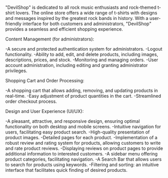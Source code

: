 
"DevilShop" is dedicated to all rock music enthusiasts and rock-themed t-shirt lovers. The online store offers a wide range of t-shirts with designs and messages inspired by the greatest rock bands in history. With a user-friendly interface for both customers and administrators, "DevilShop" provides a seamless and efficient shopping experience.

Content Management (for administrators):

  -A secure and protected authentication system for administrators.
  -Logout functionality.
  -Ability to add, edit, and delete products, including images, descriptions, prices, and stock.
  -Monitoring and managing orders.
  -User account administration, including editing and granting administrator privileges.

Shopping Cart and Order Processing:

  -A shopping cart that allows adding, removing, and updating products in real-time.
  -Easy adjustment of product quantities in the cart.
  -Streamlined order checkout process.

Design and User Experience (UI/UX):

  -A pleasant, attractive, and responsive design, ensuring optimal functionality on both desktop and mobile screens.
  -Intuitive navigation for users, facilitating easy product search.
  -High-quality presentation of product images.
  -Detailed pages for each product.
  -Implementation of a robust review and rating system for products, allowing customers to write and rate product reviews.
  -Displaying reviews on product pages to provide additional information to interested customers.
  -A sidebar menu offering product categories, facilitating navigation.
  -A Search Bar that allows users to search for products using keywords.
  -Filtering and sorting: an intuitive interface that facilitates quick finding of desired products.
